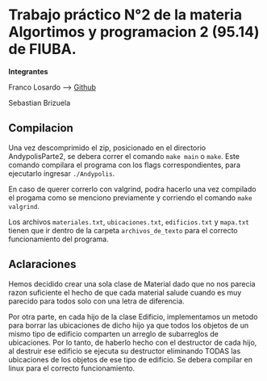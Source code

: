 # Trabajo práctico N°2 de la materia Algortimos y programacion 2 (95.14) de FIUBA.

**Integrantes**

Franco Losardo  --> [Github](https://github.com/flosardo)

Sebastian Brizuela


## Compilacion
Una vez descomprimido el zip, posicionado en el directorio AndypolisParte2, se debera correr el comando `make main` o `make`. Este comando compilara el programa con los flags correspondientes, para ejecutarlo ingresar `./Andypolis`.

En caso de querer correrlo con valgrind, podra hacerlo una vez compilado el progama como se menciono previamente y corriendo el comando `make valgrind`.

Los archivos `materiales.txt`, `ubicaciones.txt`, `edificios.txt` y `mapa.txt` tienen que ir dentro de la carpeta `archivos_de_texto` para el correcto funcionamiento del programa.

## Aclaraciones
Hemos decidido crear una sola clase de Material dado que no nos parecia razon suficiente el hecho de que cada material salude cuando es muy parecido para todos solo con una letra de diferencia.

Por otra parte, en cada hijo de la clase Edificio, implementamos un metodo para borrar las ubicaciones de dicho hijo ya que todos los objetos de un mismo tipo de edificio comparten un arreglo de subarreglos de ubicaciones. 
Por lo tanto, de haberlo hecho con el destructor de cada hijo, al destruir ese edificio se ejecuta su destructor eliminando TODAS las ubicaciones de los objetos de ese tipo de edificio. Se debera compilar en linux para el correcto funcionamiento.
